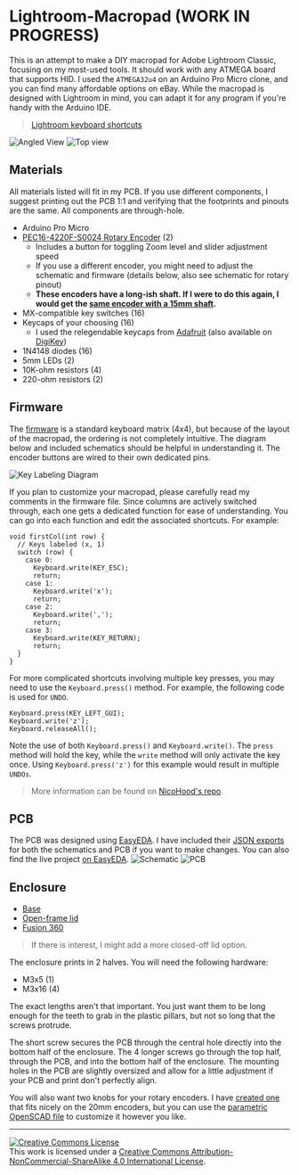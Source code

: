 # Lightroom-Macropad (WORK IN PROGRESS)

This is an attempt to make a DIY macropad for Adobe Lightroom Classic, focusing on my most-used tools. It should work with any ATMEGA board that supports HID. I used the `ATMEGA32u4` on an Arduino Pro Micro clone, and you can find many affordable options on eBay. While the macropad is designed with Lightroom in mind, you can adapt it for any program if you're handy with the Arduino IDE.

> [Lightroom keyboard shortcuts](https://helpx.adobe.com/lightroom-classic/help/keyboard-shortcuts.html)

![Angled View](assets/angle-view.jpeg)
![Top view](assets/top-view.jpeg)

## Materials
All materials listed will fit in my PCB. If you use different components, I suggest printing out the PCB 1:1 and verifying that the footprints and pinouts are the same. All components are through-hole.
- Arduino Pro Micro
- [PEC16-4220F-S0024 Rotary Encoder](https://www.digikey.com/en/products/detail/bourns-inc/PEC16-4220F-S0024/3534239) (2)
  - Includes a button for toggling Zoom level and slider adjustment speed
  - If you use a different encoder, you might need to adjust the schematic and firmware (details below, also see schematic for rotary pinout)
  - **These encoders have a long-ish shaft. If I were to do this again, I would get the [same encoder with a 15mm shaft](https://www.digikey.com/en/products/detail/bourns-inc/PEC16-4215F-S0024/3534280?s=N4IgTCBcDaIAoFEDCBGAbAWgCxhQVgDEMBlABlLCxAF0BfIA).**
- MX-compatible key switches (16)
- Keycaps of your choosing (16)
  - I used the relegendable keycaps from [Adafruit](https://www.adafruit.com/product/5039) (also available on [DigiKey](https://www.digikey.com/en/products/detail/adafruit-industries-llc/5039/14313478?s=N4IgTCBcDaIEoFMA2CDmCB2ATAhgIxRAF0BfIA))
- 1N4148 diodes (16)
- 5mm LEDs (2)
- 10K-ohm resistors (4)
- 220-ohm resistors (2)

## Firmware
The [firmware](/firmware/firmware.ino) is a standard keyboard matrix (4x4), but because of the layout of the macropad, the ordering is not completely intuitive. The diagram below and included schematics should be helpful in understanding it. The encoder buttons are wired to their own dedicated pins.

![Key Labeling Diagram](assets/key-label.png)

If you plan to customize your macropad, please carefully read my comments in the firmware file. Since columns are actively switched through, each one gets a dedicated function for ease of understanding. You can go into each function and edit the associated shortcuts. For example:
```arduino
void firstCol(int row) {
  // Keys labeled (x, 1)
  switch (row) {
    case 0:
      Keyboard.write(KEY_ESC);
      return;
    case 1:
      Keyboard.write('x');
      return;
    case 2:
      Keyboard.write(',');
      return;
    case 3:
      Keyboard.write(KEY_RETURN);
      return;
  }
}
```
For more complicated shortcuts involving multiple key presses, you may need to use the `Keyboard.press()` method. For example, the following code is used for `UNDO`. 
```arduino
Keyboard.press(KEY_LEFT_GUI);
Keyboard.write('z');
Keyboard.releaseAll();
```
Note the use of both `Keyboard.press()` and `Keyboard.write()`. The `press` method will hold the key, while the `write` method will only activate the key once. Using `Keyboard.press('z')` for this example would result in multiple `UNDOs`.

> More information can be found on [NicoHood's repo](https://github.com/NicoHood/HID).

## PCB
The PCB was designed using [EasyEDA](https://easyeda.com). I have included their [JSON exports](/PCB/EasyEDA/) for both the schematics and PCB if you want to make changes. You can also find the live project [on EasyEDA](https://oshwlab.com/aiannazzone/lightroom).
![Schematic](assets/schematic.png)
![PCB](assets/pcb.png)

## Enclosure
- [Base](STLs/Base.stl)
- [Open-frame lid](STLs/Lid-open.stl)
- [Fusion 360](STLs/Lightroom-Macropad-Case.f3d)
> If there is interest, I might add a more closed-off lid option.

The enclosure prints in 2 halves. You will need the following hardware:
- M3x5 (1)
- M3x16 (4)

The exact lengths aren't that important. You just want them to be long enough for the teeth to grab in the plastic pillars, but not so long that the screws protrude.

The short screw secures the PCB through the central hole directly into the bottom half of the enclosure. The 4 longer screws go through the top half, through the PCB, and into the bottom half of the enclosure. The mounting holes in the PCB are slightly oversized and allow for a little adjustment if your PCB and print don't perfectly align. 

You will also want two knobs for your rotary encoders. I have [created one](/STLs/Rotary_Knob.stl) that fits nicely on the 20mm encoders, but you can use the [parametric OpenSCAD file](/STLs/Rotary_Knob.scad) to customize it however you like.

___
<a rel="license" href="http://creativecommons.org/licenses/by-nc-sa/4.0/"><img alt="Creative Commons License" style="border-width:0" src="https://i.creativecommons.org/l/by-nc-sa/4.0/88x31.png" /></a><br />This work is licensed under a <a rel="license" href="http://creativecommons.org/licenses/by-nc-sa/4.0/">Creative Commons Attribution-NonCommercial-ShareAlike 4.0 International License</a>.